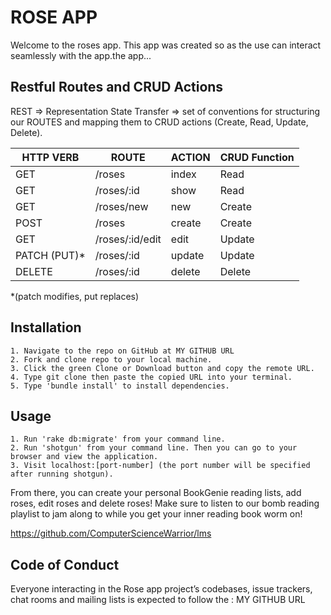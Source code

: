 
# ROSE APP
Welcome to the roses app. This app was created so as the use can interact seamlessly with the app.the app...


## Restful Routes and CRUD Actions

REST => Representation State Transfer => set of conventions for structuring our ROUTES and mapping them to CRUD actions (Create, Read, Update, Delete).

  | HTTP VERB | ROUTE | ACTION   | CRUD Function |
| ------------- |-------------| ----------- | ------------------- |
| GET |  /roses  | index | Read |
| GET | /roses/:id | show | Read |
| GET | /roses/new | new | Create |
| POST | /roses | create | Create |
| GET | /roses/:id/edit | edit | Update |
| PATCH (PUT)* | /roses/:id | update | Update |
| DELETE | /roses/:id | delete | Delete |

*(patch modifies, put replaces)


## Installation

    1. Navigate to the repo on GitHub at MY GITHUB URL
    2. Fork and clone repo to your local machine.
    3. Click the green Clone or Download button and copy the remote URL.
    4. Type git clone then paste the copied URL into your terminal.
    5. Type 'bundle install' to install dependencies. 

## Usage

    1. Run 'rake db:migrate' from your command line.
    2. Run 'shotgun' from your command line. Then you can go to your browser and view the application.
    3. Visit localhost:[port-number] (the port number will be specified after running shotgun).

From there, you can create your personal BookGenie reading lists, add roses, edit roses and delete roses! Make sure to listen to our bomb reading playlist to jam along to while you get your inner reading book worm on!

https://github.com/ComputerScienceWarrior/lms
## Code of Conduct

Everyone interacting in the Rose app project’s codebases, issue trackers, chat rooms and mailing lists is expected to follow the : MY GITHUB URL

